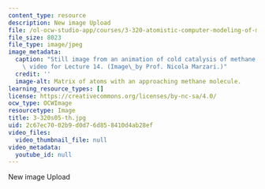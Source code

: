 ```yaml
---
content_type: resource
description: New image Upload
file: /ol-ocw-studio-app/courses/3-320-atomistic-computer-modeling-of-materials-sma-5107-spring-2005/2c67ec7002b9d0d76d858410d4ab28ef_3-320s05-th.jpg
file_size: 8023
file_type: image/jpeg
image_metadata:
  caption: "Still image from an animation of cold catalysis of methane, shown in the\
    \ video for Lecture 14. (Image\_by Prof. Nicola Marzari.)"
  credit: ''
  image-alt: Matrix of atoms with an approaching methane molecule.
learning_resource_types: []
license: https://creativecommons.org/licenses/by-nc-sa/4.0/
ocw_type: OCWImage
resourcetype: Image
title: 3-320s05-th.jpg
uid: 2c67ec70-02b9-d0d7-6d85-8410d4ab28ef
video_files:
  video_thumbnail_file: null
video_metadata:
  youtube_id: null
---
```

New image Upload
